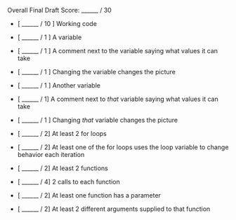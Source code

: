 Overall Final Draft Score: ______ / 30

* [ ______ / 10 ] Working code

* [ ______ / 1 ] A variable
* [ ______ / 1 ] A comment next to the variable saying what values it can take
* [ ______ / 1 ] Changing the variable changes the picture
* [ ______ / 1 ] Another variable
* [ ______ / 1] A comment next to *that* variable saying what values it can take
* [ ______ / 1 ] Changing *that* variable changes the picture

* [ ______ / 2] At least 2 for loops
* [ ______ / 2] At least one of the for loops uses the loop variable to change behavior each iteration

* [ ______ / 2] At least 2 functions
* [ ______ / 4] 2 calls to each function
* [ ______ / 2] At least one function has a parameter
* [ ______ / 2] At least 2 different arguments supplied to that function